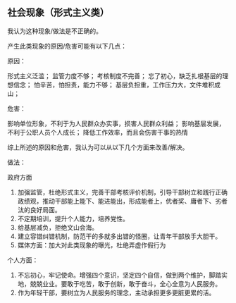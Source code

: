 ## 社会现象（形式主义类）

我认为这种现象/做法是不正确的。

产⽣此类现象的原因/危害可能有以下⼏点：

原因：

形式主义泛滥；
监管⼒度不够；
考核制度不完善；
忘了初⼼，缺乏扎根基层的理想信念；
怕⾟苦，怕担责，能⼒不够；
基层负担重，⼯作压⼒⼤，⽂件堆积成⼭；

危害：

影响单位形象，不利于为⼈⺠群众办实事，损害⼈⺠群众利益；
影响基层发展，不利于公职⼈员个⼈成⻓；
降低⼯作效率，⽽且会伤害⼲事的热情

综上所述的原因和危害，我认为可以从以下⼏个⽅⾯来改善/解决。

做法：

政府⽅⾯

1. 加强监管，杜绝形式主义，完善⼲部考核评价机制，引导⼲部树⽴和践⾏正确政绩观，推动⼲部能上能下、能进能出，形成能者上，优者奖、庸者下、劣者汰的良好局⾯。
2. 不定期培训，提升个⼈能⼒，培养党性。
3. 给基层减负，拒绝⽂⼭会海。
4. 建⽴容错纠错机制，防范⼲的多就多出错的怪圈，让⻘年⼲部放⼿⼤胆⼲。
5. 媒体⽅⾯：加⼤对此类现象的曝光，杜绝弄虚作假⾏为

个⼈⽅⾯：

1. 不忘初⼼，牢记使命。增强四个意识，坚定四个⾃信，做到两个维护，脚踏实地，兢兢业业。要敢于吃苦，敢于创新，敢于奋⽃，全⼼全意为⼈⺠服务。
2. 作为年轻⼲部，要树⽴为⼈⺠服务的理念，主动承担更多更脏更累的活。
